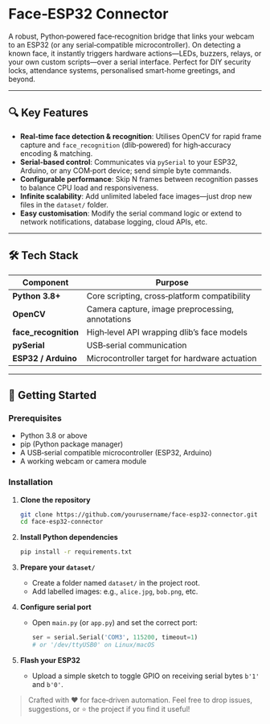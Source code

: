 # Face‑ESP32 Connector

A robust, Python‑powered face‑recognition bridge that links your webcam to an ESP32 (or any serial‑compatible microcontroller). On detecting a known face, it instantly triggers hardware actions—LEDs, buzzers, relays, or your own custom scripts—over a serial interface. Perfect for DIY security locks, attendance systems, personalised smart‑home greetings, and beyond.

---

## 🔍 Key Features

- **Real‑time face detection & recognition**: Utilises OpenCV for rapid frame capture and `face_recognition` (dlib‑powered) for high‑accuracy encoding & matching.
- **Serial‑based control**: Communicates via `pySerial` to your ESP32, Arduino, or any COM‑port device; send simple byte commands.
- **Configurable performance**: Skip N frames between recognition passes to balance CPU load and responsiveness.
- **Infinite scalability**: Add unlimited labeled face images—just drop new files in the `dataset/` folder.
- **Easy customisation**: Modify the serial command logic or extend to network notifications, database logging, cloud APIs, etc.

---

## 🛠️ Tech Stack

| Component              | Purpose                                          |
| ---------------------- | ------------------------------------------------ |
| **Python 3.8+**        | Core scripting, cross‑platform compatibility     |
| **OpenCV**             | Camera capture, image preprocessing, annotations |
| **face_recognition**   | High‑level API wrapping dlib’s face models       |
| **pySerial**           | USB‑serial communication                         |
| **ESP32 / Arduino**    | Microcontroller target for hardware actuation    |

---

## 🚀 Getting Started

### Prerequisites

- Python 3.8 or above
- pip (Python package manager)
- A USB‑serial compatible microcontroller (ESP32, Arduino)
- A working webcam or camera module

### Installation

1. **Clone the repository**
   ```bash
   git clone https://github.com/yourusername/face-esp32-connector.git
   cd face-esp32-connector
   ```

2. **Install Python dependencies**
   ```bash
   pip install -r requirements.txt
   ```

3. **Prepare your `dataset/`**
   - Create a folder named `dataset/` in the project root.
   - Add labelled images: e.g., `alice.jpg`, `bob.png`, etc.

4. **Configure serial port**
   - Open `main.py` (or `app.py`) and set the correct port:
     ```python
     ser = serial.Serial('COM3', 115200, timeout=1)
     # or '/dev/ttyUSB0' on Linux/macOS
     ```

5. **Flash your ESP32**
   - Upload a simple sketch to toggle GPIO on receiving serial bytes `b'1'` and `b'0'`.


> Crafted with ❤️ for face‑driven automation. Feel free to drop issues, suggestions, or ⭐ the project if you find it useful!

